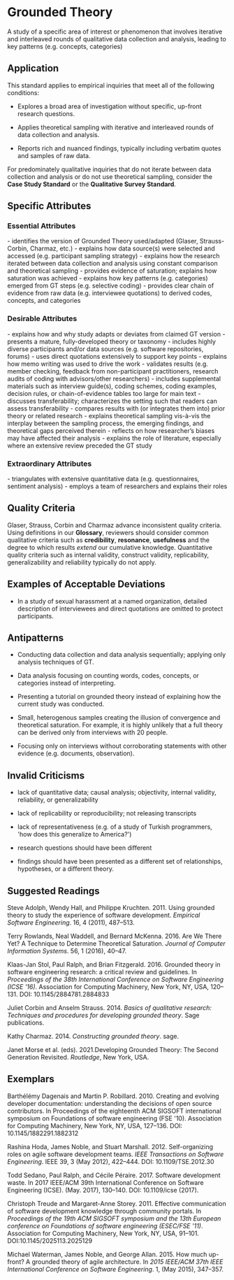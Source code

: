 # Grounded Theory
<standard name="Grounded Theory">

A study of a specific area of interest or phenomenon that involves
iterative and interleaved rounds of qualitative data collection and
analysis, leading to key patterns (e.g. concepts, categories)

## Application 

This standard applies to empirical inquiries that meet all of the
following conditions:

-   Explores a broad area of investigation without specific, up-front
    research questions.

-   Applies theoretical sampling with iterative and interleaved rounds
    of data collection and analysis.

-   Reports rich and nuanced findings, typically including verbatim
    quotes and samples of raw data.

For predominately qualitative inquiries that do not iterate between data
collection and analysis or do not use theoretical sampling, consider the
**Case Study Standard** or the **Qualitative Survey Standard**.

## Specific Attributes 

### Essential Attributes 
<checklist name="Essential">
-	identifies the version of Grounded Theory used/adapted (Glaser, Strauss-Corbin, Charmaz, etc.)
-	explains how data source(s) were selected and accessed (e.g. participant sampling strategy)
-	explains how the research iterated between data collection and analysis using constant comparison and theoretical sampling
-	provides evidence of saturation; explains how saturation was achieved
-	explains how key patterns (e.g. categories) emerged from GT steps (e.g. selective coding)
-	provides clear chain of evidence from raw data (e.g. interviewee quotations) to derived codes, concepts, and categories
</checklist>
     
### Desirable Attributes 
<checklist name="Desirable">
-	explains how and why study adapts or deviates from claimed GT version
-	presents a mature, fully-developed theory or taxonomy
-	includes highly diverse participants and/or data sources (e.g. software repositories, forums)
-	uses direct quotations extensively to support key points
-	explains how memo writing was used to drive the work
-	validates results (e.g. member checking, feedback from non-participant practitioners, research audits of coding with advisors/other researchers)
-	includes supplemental materials such as interview guide(s), coding schemes, coding examples, decision rules, or chain-of-evidence tables too large for main text
-	discusses transferability; characterizes the setting such that readers can assess transferability
-	compares results with (or integrates them into) prior theory or related research
-	explains theoretical sampling vis-à-vis the interplay between the sampling process, the emerging findings, and theoretical gaps perceived therein
-	reflects on how researcher’s biases may have affected their analysis 
-	explains the role of literature, especially where an extensive review preceded the GT study
</checklist>
     
### Extraordinary Attributes 
<checklist name="Extraordinary">
-	triangulates with extensive quantitative data (e.g. questionnaires, sentiment analysis) 
-	employs a team of researchers and explains their roles 
</checklist>

## Quality Criteria 

Glaser, Strauss, Corbin and Charmaz advance inconsistent quality
criteria. Using definitions in our **Glossary**, reviewers should
consider common qualitative criteria such as **credibility**,
**resonance**, **usefulness** and the degree to which results *extend*
our cumulative knowledge. Quantitative quality criteria such as internal
validity, construct validity, replicability, generalizability and
reliability typically do not apply.

## Examples of Acceptable Deviations 

-   In a study of sexual harassment at a named organization, detailed
    description of interviewees and direct quotations are omitted to
    protect participants.

## Antipatterns

-   Conducting data collection and data analysis sequentially; applying
    only analysis techniques of GT.

-   Data analysis focusing on counting words, codes, concepts, or
    categories instead of interpreting.

-   Presenting a tutorial on grounded theory instead of explaining how
    the current study was conducted.

-   Small, heterogenous samples creating the illusion of convergence and
    theoretical saturation. For example, it is highly unlikely that a
    full theory can be derived only from interviews with 20 people.

-   Focusing only on interviews without corroborating statements with
    other evidence (e.g. documents, observation).

## Invalid Criticisms

-   lack of quantitative data; causal analysis; objectivity, internal
    validity, reliability, or generalizability

-   lack of replicability or reproducibility; not releasing transcripts

-   lack of representativeness (e.g. of a study of Turkish programmers,
    'how does this generalize to America?')

-   research questions should have been different

-   findings should have been presented as a different set of
    relationships, hypotheses, or a different theory.

## Suggested Readings 

Steve Adolph, Wendy Hall, and Philippe Kruchten. 2011. Using grounded
theory to study the experience of software development. *Empirical
Software Engineering*. 16, 4 (2011), 487–513.

Terry Rowlands, Neal Waddell, and Bernard McKenna. 2016. Are We There
Yet? A Technique to Determine Theoretical Saturation. *Journal of
Computer Information Systems*. 56, 1 (2016), 40–47.

Klaas-Jan Stol, Paul Ralph, and Brian Fitzgerald. 2016. Grounded theory
in software engineering research: a critical review and guidelines. In
*Proceedings of the 38th International Conference on Software
Engineering (ICSE '16)*. Association for Computing Machinery, New York,
NY, USA, 120–131. DOI: 10.1145/2884781.2884833

Juliet Corbin and Anselm Strauss. 2014. *Basics of qualitative research:
Techniques and procedures for developing grounded theory*. Sage
publications.

Kathy Charmaz. 2014. *Constructing grounded theory*. sage.

Janet Morse et al. (eds). 2021.Developing Grounded Theory: The Second
Generation Revisited. *Routledge*, New York, USA.

## Exemplars

Barthélémy Dagenais and Martin P. Robillard. 2010. Creating and evolving
developer documentation: understanding the decisions of open source
contributors. In Proceedings of the eighteenth ACM SIGSOFT international
symposium on Foundations of software engineering (FSE '10). Association
for Computing Machinery, New York, NY, USA, 127–136. DOI:
10.1145/1882291.1882312

Rashina Hoda, James Noble, and Stuart Marshall. 2012. Self-organizing
roles on agile software development teams. *IEEE Transactions on
Software Engineering*. IEEE 39, 3 (May 2012), 422–444. DOI:
10.1109/TSE.2012.30

Todd Sedano, Paul Ralph, and Cécile Péraire. 2017. Software development
waste. In 2017 IEEE/ACM 39th International Conference on Software
Engineering (ICSE). (May. 2017), 130–140. DOI: 10.1109/icse (2017).

Christoph Treude and Margaret-Anne Storey. 2011. Effective communication
of software development knowledge through community portals. In
*Proceedings of the 19th ACM SIGSOFT symposium and the 13th European
conference on Foundations of software engineering (ESEC/FSE '11)*.
Association for Computing Machinery, New York, NY, USA, 91–101.
DOI:10.1145/2025113.2025129

Michael Waterman, James Noble, and George Allan. 2015. How much
up-front? A grounded theory of agile architecture. In *2015 IEEE/ACM
37th IEEE International Conference on Software Engineering*. 1, (May
2015), 347–357.
</standard>